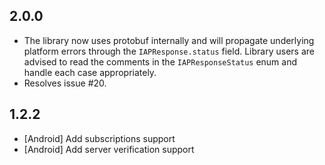 ## 2.0.0

* The library now uses protobuf internally and will propagate underlying platform errors through the `IAPResponse.status` field. Library users are advised to read the comments in the `IAPResponseStatus` enum and handle each case appropriately.
* Resolves issue #20.

## 1.2.2

* [Android] Add subscriptions support
* [Android] Add server verification support
